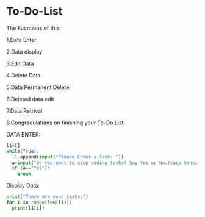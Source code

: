 # To-Do-List
The Fucntions of this:

1.Data Enter

2.Data display

3.Edit Data

4.Delete Data

5.Data Permanent Delete

6.Deleted data edit

7.Data Retrival

8.Congradulations on finishing your To-Do List

DATA ENTER:
```python
l1=[]
while(True):
  l1.append(input("Please Enter a Task: "))
  a=input("Do you want to stop adding tasks? Say Yes or No.(Case Sensitive): ")
  if (a=="Yes"):
    break
```

Display Data:
```python
print("These are your tasks:")
for i in range(len(l1)):
  print(l1[i])
```
